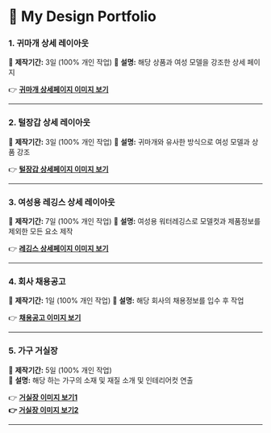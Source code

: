 # 🎨 My Design Portfolio

###  1. 귀마개 상세 레이아웃  
📅 **제작기간:** 3일  (100% 개인 작업)
📌 **설명:** 해당 상품과 여성 모델을 강조한 상세 페이지  

👉 **[귀마개 상세페이지 이미지 보기](https://raw.githubusercontent.com/Kyuseon-LEE/design-portfolio/main/%EA%B7%80%EB%A7%88%EA%B0%9C.jpg)**  

---

###  2. 털장갑 상세 레이아웃  
📅 **제작기간:** 3일  (100% 개인 작업)
📌 **설명:** 귀마개와 유사한 방식으로 여성 모델과 상품 강조  

👉 **[털장갑 상세페이지 이미지 보기](https://raw.githubusercontent.com/Kyuseon-LEE/design-portfolio/main/%ED%84%B8%EC%9E%A5%EA%B0%91.jpg)**  

---

###  3. 여성용 레깅스 상세 레이아웃  
📅 **제작기간:** 7일  (100% 개인 작업)
📌 **설명:** 여성용 워터레깅스로 모델컷과 제품정보를 제외한 모든 요소 제작  

👉 **[레깅스 상세페이지 이미지 보기](https://raw.githubusercontent.com/Kyuseon-LEE/design-portfolio/main/%EB%A0%88%EA%B9%85%EC%8A%A4.jpg)**  

---

###  4. 회사 채용공고  
📅 **제작기간:** 1일  (100% 개인 작업)
📌 **설명:** 해당 회사의 채용정보를 입수 후 작업  

👉 **[채용공고 이미지 보기](https://raw.githubusercontent.com/Kyuseon-LEE/design-portfolio/main/%EC%B1%84%EC%9A%A9%EA%B3%B5%EA%B3%A0.jpg)**  

---

###  5. 가구 거실장  
📅 **제작기간:** 5일  (100% 개인 작업)<br>
📌 **설명:** 해당 하는 가구의 소재 및 재질 소개 및 인테리어컷 연출

👉 **[거실장 이미지 보기1](https://github.com/Kyuseon-LEE/design-portfolio/blob/main/%EA%B1%B0%EC%8B%A4%EC%9E%A51.jpg?raw=true)<br>
👉 [거실장 이미지 보기2](https://github.com/Kyuseon-LEE/design-portfolio/blob/main/%EA%B1%B0%EC%8B%A4%EC%9E%A52.jpg?raw=true)**  

---
